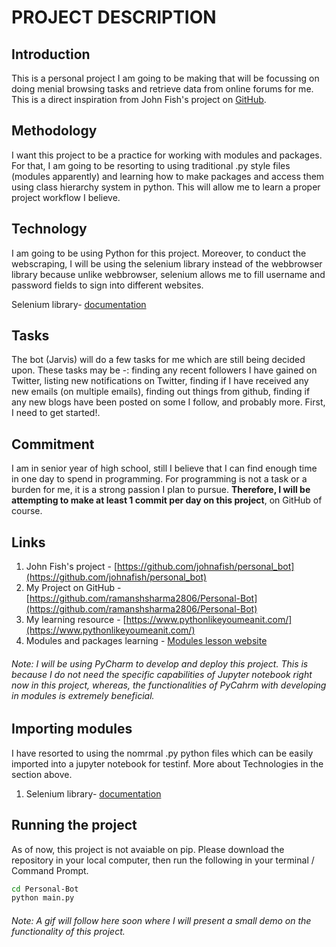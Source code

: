 # PROJECT DESCRIPTION




## Introduction





This is a personal project I am going to be making that will be focussing on doing menial browsing tasks and retrieve data from online forums for me. This is a direct inspiration from John Fish's project on [GitHub](https://github.com/johnafish/personal_bot).





## Methodology





I want this project to be a practice for working with modules and packages. For that, I am going to be resorting to using traditional .py style files (modules apparently) and learning how to make packages and access them using class hierarchy system in python. This will allow me to learn a proper project workflow I believe. 





## Technology




I am going to be using Python for this project. Moreover, to conduct the webscraping, I will be using the selenium library instead of the webbrowser library because unlike webbrowser, selenium allows me to fill username and password fields to sign into different websites.

Selenium library- [documentation](https://selenium-python.readthedocs.io/navigating.html)




## Tasks






The bot (Jarvis) will do a few tasks for me which are still being decided upon. These tasks may be -: finding any recent followers I have gained on Twitter, listing new notifications on Twitter, finding if I have received any new emails (on multiple emails), finding out things from github, finding if any new blogs have been posted on some I follow, and probably more. First, I need to get started!. 





## Commitment






I am in senior year of high school, still I believe that I can find enough time in one day to spend in programming. For programming is not a task or a burden for me, it is a strong passion I plan to pursue. **Therefore, I will be attempting to make at least 1 commit per day on this project**, on GitHub of course.







## Links






1. John Fish's project - [https://github.com/johnafish/personal_bot](https://github.com/johnafish/personal_bot)
2. My Project on GitHub - [https://github.com/ramanshsharma2806/Personal-Bot](https://github.com/ramanshsharma2806/Personal-Bot)
3. My learning resource - [https://www.pythonlikeyoumeanit.com/](https://www.pythonlikeyoumeanit.com/)
4. Modules and packages learning - [Modules lesson website](https://www.internalpointers.com/post/modules-and-packages-create-python-project)








###### Note: I will be using PyCharm to develop and deploy this project. This is because I do not need the specific capabilities of Jupyter notebook right now in this project, whereas, the functionalities of PyCahrm with developing in modules is extremely beneficial. 




## Importing modules





I have resorted to using the nomrmal .py python files which can be easily imported into a jupyter notebook for testinf. More about Technologies in the section above.


1. Selenium library- [documentation](https://selenium-python.readthedocs.io/navigating.html)




## Running the project




As of now, this project is not avaiable on pip. Please download the repository in your local computer, then run the following in your terminal / Command Prompt.


```bash
cd Personal-Bot
python main.py
```




###### Note: A gif will follow here soon where I will present a small demo on the functionality of this project.
